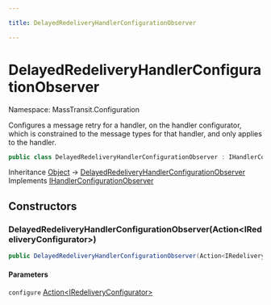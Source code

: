 ```yaml
---

title: DelayedRedeliveryHandlerConfigurationObserver

---
```


# DelayedRedeliveryHandlerConfigurationObserver

Namespace: MassTransit.Configuration

Configures a message retry for a handler, on the handler configurator, which is constrained to
 the message types for that handler, and only applies to the handler.

```csharp
public class DelayedRedeliveryHandlerConfigurationObserver : IHandlerConfigurationObserver
```

Inheritance [Object](https://learn.microsoft.com/en-us/dotnet/api/system.object) → [DelayedRedeliveryHandlerConfigurationObserver](../masstransit-configuration/delayedredeliveryhandlerconfigurationobserver)<br/>
Implements [IHandlerConfigurationObserver](../../masstransit-abstractions/masstransit/ihandlerconfigurationobserver)

## Constructors

### **DelayedRedeliveryHandlerConfigurationObserver(Action\<IRedeliveryConfigurator\>)**

```csharp
public DelayedRedeliveryHandlerConfigurationObserver(Action<IRedeliveryConfigurator> configure)
```

#### Parameters

`configure` [Action\<IRedeliveryConfigurator\>](https://learn.microsoft.com/en-us/dotnet/api/system.action-1)<br/>
